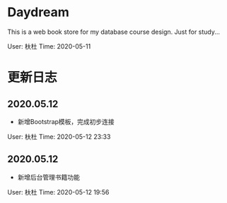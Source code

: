 # Daydream
This is a web book store for my database course design.
Just for study...

User: 杕杜
Time: 2020-05-11

# 更新日志

## 2020.05.12
- 新增Bootstrap模板，完成初步连接

User: 杕杜
Time: 2020-05-12 23:33

## 2020.05.12
- 新增后台管理书籍功能

User: 杕杜
Time: 2020-05-12 19:56
